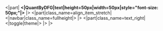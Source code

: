 <|part|
**<|QuantByDFG|text|height=50px|width=50px|style="font-size: 50px;"|>**
|>
<|part|class_name=align_item_stretch|
<|navbar|class_name=fullheight|>
|>
<|part|class_name=text_right|
<|toggle|theme|>
|>
|>